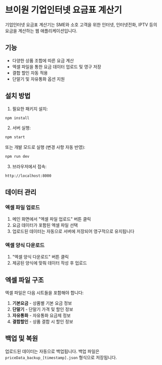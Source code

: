 # 브이원 기업인터넷 요금표 계산기

기업인터넷 요금표 계산기는 SME와 소호 고객을 위한 인터넷, 인터넷전화, IPTV 등의 요금을 계산하는 웹 애플리케이션입니다.

## 기능

- 다양한 상품 조합에 따른 요금 계산
- 엑셀 파일을 통한 요금 데이터 업로드 및 영구 저장
- 결합 할인 자동 적용
- 단말기 및 자유통화 옵션 지원

## 설치 방법

1. 필요한 패키지 설치:

```bash
npm install
```

2. 서버 실행:

```bash
npm start
```

또는 개발 모드로 실행 (변경 사항 자동 반영):

```bash
npm run dev
```

3. 브라우저에서 접속:

```
http://localhost:8000
```

## 데이터 관리

### 엑셀 파일 업로드

1. 메인 화면에서 "엑셀 파일 업로드" 버튼 클릭
2. 요금 데이터가 포함된 엑셀 파일 선택
3. 업로드된 데이터는 자동으로 서버에 저장되어 영구적으로 유지됩니다

### 엑셀 양식 다운로드

1. "엑셀 양식 다운로드" 버튼 클릭
2. 제공된 양식에 맞춰 데이터 작성 후 업로드

## 엑셀 파일 구조

엑셀 파일은 다음 시트들을 포함해야 합니다:

1. **기본요금** - 상품별 기본 요금 정보
2. **단말기** - 단말기 가격 및 할인 정보
3. **자유통화** - 자유통화 요금제 정보
4. **결합할인** - 상품 결합 시 할인 정보

## 백업 및 복원

업로드된 데이터는 자동으로 백업됩니다. 백업 파일은 `priceData_backup_[timestamp].json` 형식으로 저장됩니다. 